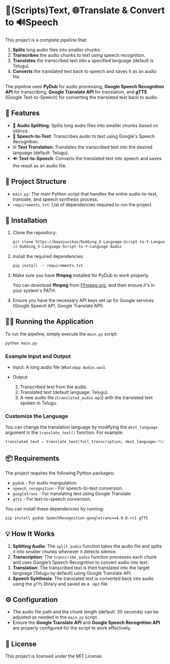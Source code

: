 #  📝(Scripts)Text, 🌐Translate & Convert to 🔊Speech

This project is a complete pipeline that:

1. **Splits** long audio files into smaller chunks.
2. **Transcribes** the audio chunks to text using speech recognition.
3. **Translates** the transcribed text into a specified language (default is Telugu).
4. **Converts** the translated text back to speech and saves it as an audio file.

The pipeline uses **PyDub** for audio processing, **Google Speech Recognition API** for transcribing, **Google Translate API** for translation, and **gTTS** (Google Text-to-Speech) for converting the translated text back to audio.

## 🧠 Features

* 🎤 **Audio Splitting**: Splits long audio files into smaller chunks based on silence.
* 📝 **Speech-to-Text**: Transcribes audio to text using Google's Speech Recognition.
* 🌐 **Text Translation**: Translates the transcribed text into the desired language (default: Telugu).
* 🔊 **Text-to-Speech**: Converts the translated text into speech and saves the result as an audio file.

## 🧱 Project Structure

* `main.py`: The main Python script that handles the entire audio-to-text, translate, and speech synthesis process.
* `requirements.txt`: List of dependencies required to run the project.

## 🚀 Installation

1. Clone the repository:

   ```bash
   git clone https://bayojuvikas/Dubbing_X-Language-Script-to-Y-Language-Audio.git
   cd Dubbing_X-Language-Script-to-Y-Language-Audio
   ```

2. Install the required dependencies:

   ```bash
   pip install -r requirements.txt
   ```

3. Make sure you have **ffmpeg** installed for PyDub to work properly.

   You can download **ffmpeg** from [FFmpeg.org](https://ffmpeg.org/download.html), and then ensure it's in your system's PATH.

4. Ensure you have the necessary API keys set up for Google services (Google Speech API, Google Translate API).

## 🏃‍♂️ Running the Application

To run the pipeline, simply execute the `main.py` script:

```bash
python main.py
```

### Example Input and Output

* Input: A long audio file (`WhatsApp Audio.wav`).
* Output:

  1. Transcribed text from the audio.
  2. Translated text (default language: Telugu).
  3. A new audio file (`translated_audio.mp3`) with the translated text spoken in Telugu.

### Customize the Language

You can change the translation language by modifying the `dest_language` argument in the `translate_text()` function. For example:

```python
translated_text = translate_text(full_transcription, dest_language="hi")  # For Hindi
```

## 📦 Requirements

The project requires the following Python packages:

* `pydub` - For audio manipulation.
* `speech_recognition` - For speech-to-text conversion.
* `googletrans` - For translating text using Google Translate.
* `gtts` - For text-to-speech conversion.

You can install these dependencies by running:

```bash
pip install pydub SpeechRecognition googletrans==4.0.0-rc1 gTTS
```

## 💡 How It Works

1. **Splitting Audio**: The `split_audio` function takes the audio file and splits it into smaller chunks whenever it detects silence.
2. **Transcription**: The `transcribe_audio` function processes each chunk and uses Google’s Speech Recognition to convert audio into text.
3. **Translation**: The transcribed text is then translated into the target language (Telugu by default) using Google Translate API.
4. **Speech Synthesis**: The translated text is converted back into audio using the `gTTS` library and saved as a `.mp3` file.

## ⚙️ Configuration

* The audio file path and the chunk length (default: 30 seconds) can be adjusted as needed in the `main.py` script.
* Ensure the **Google Translate API** and **Google Speech Recognition API** are properly configured for the script to work effectively.

## 📄 License

This project is licensed under the MIT License.
